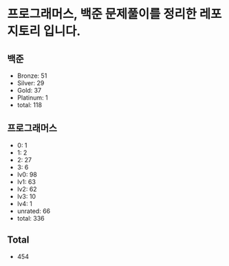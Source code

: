 # 프로그래머스, 백준 문제풀이를 정리한 레포지토리 입니다. 

## 백준
- Bronze: 51
- Silver: 29
- Gold: 37
- Platinum: 1
- total: 118

## 프로그래머스
- 0: 1
- 1: 2
- 2: 27
- 3: 6
- lv0: 98
- lv1: 63
- lv2: 62
- lv3: 10
- lv4: 1
- unrated: 66
- total: 336

## Total
- 454
